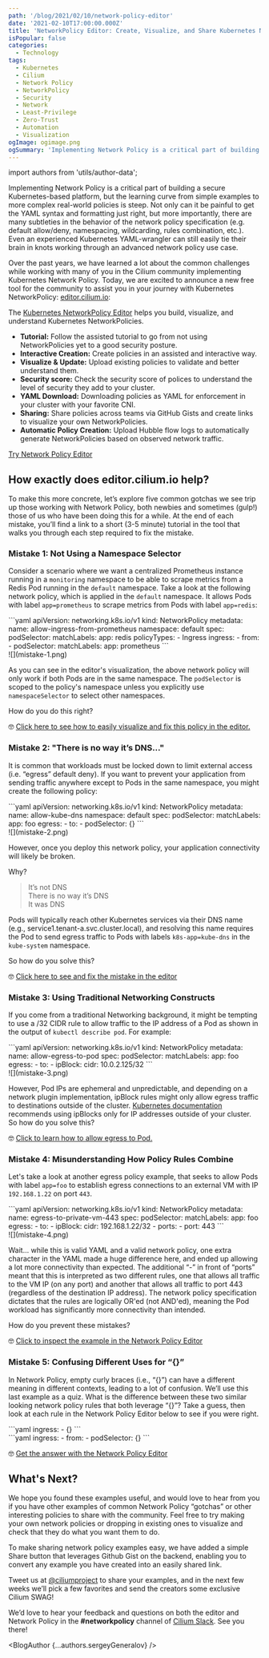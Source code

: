 ```yaml
---
path: '/blog/2021/02/10/network-policy-editor'
date: '2021-02-10T17:00:00.000Z'
title: 'NetworkPolicy Editor: Create, Visualize, and Share Kubernetes NetworkPolicies'
isPopular: false
categories:
  - Technology
tags:
  - Kubernetes
  - Cilium
  - Network Policy
  - NetworkPolicy
  - Security
  - Network
  - Least-Privilege
  - Zero-Trust
  - Automation
  - Visualization
ogImage: ogimage.png
ogSummary: 'Implementing Network Policy is a critical part of building a secure Kubernetes-based platform, but the learning curve from simple examples to more complex real-world policies is steep. Not only can it be painful to get the YAML syntax and formatting just right, but more importantly, there are many subtleties in the behavior of the network policy specification (e.g. default allow/deny, namespacing, wildcarding, rules combination, etc.). Even an experienced Kubernetes YAML-wrangler can still easily tie their brain in knots working through an advanced network policy use case.'
---
```


import authors from 'utils/author-data';

Implementing Network Policy is a critical part of building a secure Kubernetes-based platform, but the learning curve from simple examples to more complex real-world policies is steep. Not only can it be painful to get the YAML syntax and formatting just right, but more importantly, there are many subtleties in the behavior of the network policy specification (e.g. default allow/deny, namespacing, wildcarding, rules combination, etc.). Even an experienced Kubernetes YAML-wrangler can still easily tie their brain in knots working through an advanced network policy use case.

Over the past years, we have learned a lot about the common challenges while working with many of you in the Cilium community implementing Kubernetes Network Policy. Today, we are excited to announce a new free tool for the community to assist you in your journey with Kubernetes NetworkPolicy: <a href="https://editor.cilium.io" target="_blank">editor.cilium.io</a>:

<YoutubeIframe embedId='_ebbAeYT2z8?controls=0&autoplay=1&mute=1&loop=1'/>

<div style={{ paddingTop: '30px' }}>

The <a href="https://editor.cilium.io" target="_blank">Kubernetes NetworkPolicy Editor</a> helps you build, visualize, and understand Kubernetes NetworkPolicies.

- **Tutorial:** Follow the assisted tutorial to go from not using NetworkPolicies yet to a good security posture.
- **Interactive Creation:** Create policies in an assisted and interactive way.
- **Visualize & Update:** Upload existing policies to validate and better understand them.
- **Security score:** Check the security score of polices to understand the level of security they add to your cluster.
- **YAML Download:** Downloading policies as YAML for enforcement in your cluster with your favorite CNI.
- **Sharing:** Share policies across teams via GitHub Gists and create links to visualize your own NetworkPolicies.
- **Automatic Policy Creation:** Upload Hubble flow logs to automatically generate NetworkPolicies based on observed network traffic.

</div>

<p style={{ marginTop: '40px', fontSize: '120%', fontWeight: 'bold', textAlign: 'center' }}>
  <a href="https://editor.cilium.io" style={{ padding: '8px 12px', color: 'white', textAlign: 'center', background: '#0a53a5', borderRadius: '4px' }}
 target="_blank">Try Network Policy Editor</a>
</p>

## How exactly does editor.cilium.io help?

To make this more concrete, let’s explore five common gotchas we see trip up those working with Network Policy, both newbies and sometimes (gulp!) those of us who have been doing this for a while. At the end of each mistake, you’ll find a link to a short (3-5 minute) tutorial in the tool that walks you through each step required to fix the mistake.

### Mistake 1: Not Using a Namespace Selector

Consider a scenario where we want a centralized Prometheus instance running in a `monitoring` namespace to be able to scrape metrics from a Redis Pod running in the `default` namespace. Take a look at the following network policy, which is applied in the `default` namespace. It allows Pods with label `app=prometheus` to scrape metrics from Pods with label `app=redis`:

<div style={{ display: 'flex', flexWrap: 'wrap', gap: '1rem' }}>
  <div style={{ flex: '2', minWidth: '300px', marginTop: "-20px" }}>
  ```yaml
  apiVersion: networking.k8s.io/v1
  kind: NetworkPolicy
  metadata:
    name: allow-ingress-from-prometheus
    namespace: default
  spec:
    podSelector:
      matchLabels:
        app: redis
    policyTypes:
      - Ingress
    ingress:
      - from:
          - podSelector:
              matchLabels:
                app: prometheus
  ```
  </div>
  <div style={{ flex: '2', minWidth: '300px' }}>
    ![](mistake-1.png)
  </div>
</div>

As you can see in the editor's visualization, the above network policy will only work if both Pods are in the same namespace. The `podSelector` is scoped to the policy's namespace unless you explicitly use `namespaceSelector` to select other namespaces.

How do you do this right?

🤓 <a href="https://editor.cilium.io/?policy-tutorial=allow-cross-namespace" target="_blank">Click here to see how to easily visualize and fix this policy in the editor.</a>

<a name="mistake-2-there-is-a-no-way-its-dns"></a>

### Mistake 2: "There is no way it’s DNS..."

It is common that workloads must be locked down to limit external access (i.e. “egress” default deny). If you want to prevent your application from sending traffic anywhere except to Pods in the same namespace, you might create the following policy:

<div style={{ display: 'flex', flexWrap: 'wrap', gap: '1rem' }}>
  <div style={{ flex: '2', minWidth: '300px', marginTop: "-20px" }}>
```yaml
apiVersion: networking.k8s.io/v1
kind: NetworkPolicy
metadata:
  name: allow-kube-dns
  namespace: default
spec:
  podSelector:
    matchLabels:
      app: foo
  egress:
    - to:
        - podSelector: {}
```
</div>
  <div style={{ flex: '2', minWidth: '300px' }}>
    ![](mistake-2.png)
  </div>
</div>

However, once you deploy this network policy, your application connectivity will likely be broken.

Why?

> It’s not DNS<br/>
> There is no way it’s DNS<br/>
> It was DNS

Pods will typically reach other Kubernetes services via their DNS name (e.g., service1.tenant-a.svc.cluster.local), and resolving this name requires the Pod to send egress traffic to Pods with labels `k8s-app=kube-dns` in the `kube-system` namespace.

So how do you solve this?

🤓 <a href="https://editor.cilium.io/?policy-tutorial=allow-kube-dns" target="_blank">Click here to see and fix the mistake in the editor</a>

### Mistake 3: Using Traditional Networking Constructs

If you come from a traditional Networking background, it might be tempting to use a /32 CIDR rule to allow traffic to the IP address of a Pod as shown in the output of `kubectl describe pod`. For example:

<div style={{ display: 'flex', flexWrap: 'wrap', gap: '1rem' }}>
  <div style={{ flex: '2', minWidth: '300px', marginTop: "-20px" }}>
```yaml
apiVersion: networking.k8s.io/v1
kind: NetworkPolicy
metadata:
  name: allow-egress-to-pod
spec:
  podSelector:
    matchLabels:
      app: foo
  egress:
    - to:
        - ipBlock:
            cidr: 10.0.2.125/32
```
</div>
  <div style={{ flex: '2', minWidth: '300px' }}>
    ![](mistake-3.png)
  </div>
</div>

However, Pod IPs are ephemeral and unpredictable, and depending on a network plugin implementation, ipBlock rules might only allow egress traffic to destinations outside of the cluster. <a href="https://kubernetes.io/docs/concepts/services-networking/network-policies/#behavior-of-to-and-from-selectors" target="_block">Kubernetes documentation</a> recommends using ipBlocks only for IP addresses outside of your cluster. So how do you solve this?

🤓 <a href="https://editor.cilium.io/?policy-tutorial=allow-egress-to-pod" target="_blank">Click to learn how to allow egress to Pod.</a>

### Mistake 4: Misunderstanding How Policy Rules Combine

Let's take a look at another egress policy example, that seeks to allow Pods with label `app=foo` to establish egress connections to an external VM with IP `192.168.1.22` on port `443`.

<div style={{ display: 'flex', flexWrap: 'wrap', gap: '1rem' }}>
  <div style={{ flex: '2', minWidth: '300px', marginTop: "-20px"  }}>
```yaml
apiVersion: networking.k8s.io/v1
kind: NetworkPolicy
metadata:
  name: egress-to-private-vm-443
spec:
  podSelector:
    matchLabels:
      app: foo
  egress:
    - to:
        - ipBlock:
            cidr: 192.168.1.22/32
    - ports:
        - port: 443
```
</div>
  <div style={{ flex: '3', minWidth: '300px' }}>
    ![](mistake-4.png)
  </div>  
</div>

Wait... while this is valid YAML and a valid network policy, one extra character in the YAML made a huge difference here, and ended up allowing a lot more connectivity than expected. The additional “-” in front of “ports” meant that this is interpreted as two different rules, one that allows all traffic to the VM IP (on any port) and another that allows all traffic to port 443 (regardless of the destination IP address). The network policy specification dictates that the rules are logically OR'ed (not AND'ed), meaning the Pod workload has significantly more connectivity than intended.

How do you prevent these mistakes?

🤓 <a href="https://editor.cilium.io/?policy-tutorial=combine-policy-rules" target="_blank">Click to inspect the example in the Network Policy Editor</a>

### Mistake 5: Confusing Different Uses for “{}”

In Network Policy, empty curly braces (i.e., “{}”) can have a different meaning in different contexts, leading to a lot of confusion. We’ll use this last example as a quiz. What is the difference between these two similar looking network policy rules that both leverage “{}”? Take a guess, then look at each rule in the Network Policy Editor below to see if you were right.

<div style={{ display: 'flex', flexWrap: 'wrap', gap: '1rem' }}>
  <div style={{ flex: '2', minWidth: '300px' }}>
    ```yaml
    ingress:
      - {}
    ```
  </div>
  <div style={{ flex: '2', minWidth: '300px' }}>
    ```yaml
    ingress:
      - from:
          - podSelector: {}
    ```
  </div>
</div>

🤓 <a href="https://editor.cilium.io/?policy-tutorial=empty-selectors" target="_blank">Get the answer with the Network Policy Editor</a>

## What's Next?

We hope you found these examples useful, and would love to hear from you if you have other examples of common Network Policy “gotchas” or other interesting policies to share with the community. Feel free to try making your own network policies or dropping in existing ones to visualize and check that they do what you want them to do.

To make sharing network policy examples easy, we have added a simple Share button that leverages Github Gist on the backend, enabling you to convert any example you have created into an easily shared link.

Tweet us at <a href="https://twitter.com/@ciliumproject" target="_blank">@ciliumproject</a> to share your examples, and in the next few weeks we’ll pick a few favorites and send the creators some exclusive Cilium SWAG!

We’d love to hear your feedback and questions on both the editor and Network Policy in the **#networkpolicy** channel of <a href="https://slack.cilium.io/" target="_blank">Cilium Slack</a>. See you there!

<BlogAuthor {...authors.sergeyGeneralov} />
